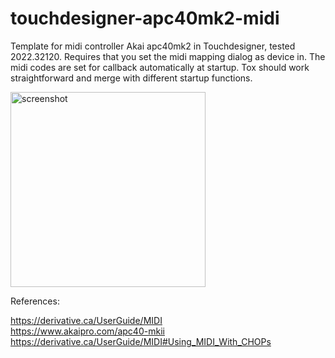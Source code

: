 # touchdesigner-apc40mk2-midi

Template for midi controller Akai apc40mk2 in Touchdesigner, tested 2022.32120. Requires that you set the midi mapping dialog as device in. The midi codes are set for callback automatically at startup. Tox should work straightforward and merge with different startup functions.

<img width="312" alt="screenshot" src="https://github.com/luisarandas/touchdesigner-apc40mk2-midi/assets/30077568/e71b8916-0ef6-4bca-8622-c5b4da1e9c69">

References: 

https://derivative.ca/UserGuide/MIDI  
https://www.akaipro.com/apc40-mkii  
https://derivative.ca/UserGuide/MIDI#Using_MIDI_With_CHOPs  
